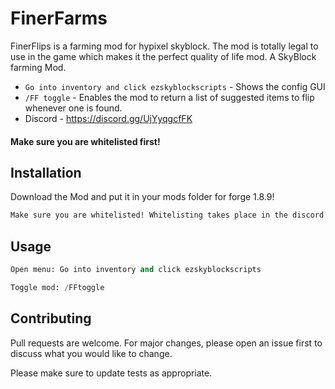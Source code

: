 # FinerFarms

FinerFlips is a farming mod for hypixel skyblock.
The mod is totally legal to use in the game which makes it the perfect quality of life mod.
A SkyBlock farming Mod.

- `Go into inventory and click ezskyblockscripts` - Shows the config GUI
- `/FF toggle` - Enables the mod to return a list of suggested items to flip whenever one is found.
- Discord - https://discord.gg/UjYyqgcfFK



#### Make sure you are whitelisted first!



## Installation

Download the Mod and put it in your mods folder for forge 1.8.9!

```bash
Make sure you are whitelisted! Whitelisting takes place in the discord server!
```

## Usage

```python
Open menu: Go into inventory and click ezskyblockscripts

Toggle mod: /FFtoggle

```

## Contributing

Pull requests are welcome. For major changes, please open an issue first
to discuss what you would like to change.

Please make sure to update tests as appropriate.


